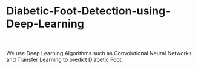 # Diabetic-Foot-Detection-using-Deep-Learning
<br>
<br>
We use Deep Learning Algorithms such as Convolutional Neural Networks and Transfer Learning to predict Diabetic Foot. 

